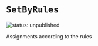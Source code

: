 # `SetByRules`

![status: unpublished](https://img.shields.io/badge/status-unpublished-orange)

Assignments according to the rules
